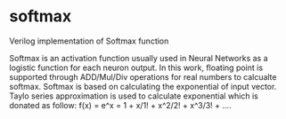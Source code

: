 # softmax
Verilog implementation of Softmax function

Softmax is an activation function usually used in Neural Networks as a logistic function for each neuron output. 
In this work, floating point is supported through ADD/Mul/Div operations for real numbers to calcualte softmax. 
Softmax is based on calculating the exponential of input vector. 
Taylo series approximation is used to calculate exponential which is donated as follow: 
    f(x) = e^x = 1 + x/1! + x^2/2! + x^3/3! + ....
